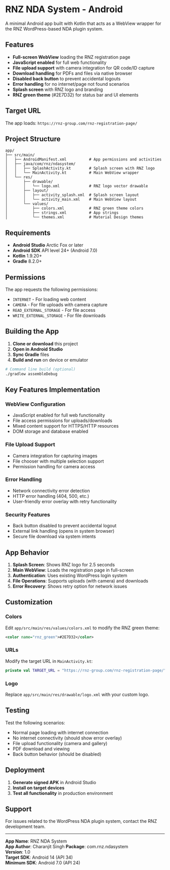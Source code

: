 # RNZ NDA System - Android

A minimal Android app built with Kotlin that acts as a WebView wrapper for the RNZ WordPress-based NDA plugin system.

## Features

- **Full-screen WebView** loading the RNZ registration page
- **JavaScript enabled** for full web functionality
- **File upload support** with camera integration for QR code/ID capture
- **Download handling** for PDFs and files via native browser
- **Disabled back button** to prevent accidental logouts
- **Error handling** for no internet/page not found scenarios
- **Splash screen** with RNZ logo and branding
- **RNZ green theme** (#2E7D32) for status bar and UI elements

## Target URL

The app loads: `https://rnz-group.com/rnz-registration-page/`

## Project Structure

```
app/
├── src/main/
│   ├── AndroidManifest.xml          # App permissions and activities
│   ├── java/com/rnz/ndasystem/
│   │   ├── SplashActivity.kt        # Splash screen with RNZ logo
│   │   └── MainActivity.kt          # Main WebView wrapper
│   └── res/
│       ├── drawable/
│       │   └── logo.xml             # RNZ logo vector drawable
│       ├── layout/
│       │   ├── activity_splash.xml  # Splash screen layout
│       │   └── activity_main.xml    # Main WebView layout
│       └── values/
│           ├── colors.xml           # RNZ green theme colors
│           ├── strings.xml          # App strings
│           └── themes.xml           # Material Design themes
```

## Requirements

- **Android Studio** Arctic Fox or later
- **Android SDK** API level 24+ (Android 7.0)
- **Kotlin** 1.9.20+
- **Gradle** 8.2.0+

## Permissions

The app requests the following permissions:
- `INTERNET` - For loading web content
- `CAMERA` - For file uploads with camera capture
- `READ_EXTERNAL_STORAGE` - For file access
- `WRITE_EXTERNAL_STORAGE` - For file downloads

## Building the App

1. **Clone or download** this project
2. **Open in Android Studio**
3. **Sync Gradle** files
4. **Build and run** on device or emulator

```bash
# Command line build (optional)
./gradlew assembleDebug
```

## Key Features Implementation

### WebView Configuration
- JavaScript enabled for full web functionality
- File access permissions for uploads/downloads
- Mixed content support for HTTPS/HTTP resources
- DOM storage and database enabled

### File Upload Support
- Camera integration for capturing images
- File chooser with multiple selection support
- Permission handling for camera access

### Error Handling
- Network connectivity error detection
- HTTP error handling (404, 500, etc.)
- User-friendly error overlay with retry functionality

### Security Features
- Back button disabled to prevent accidental logout
- External link handling (opens in system browser)
- Secure file download via system intents

## App Behavior

1. **Splash Screen**: Shows RNZ logo for 2.5 seconds
2. **Main WebView**: Loads the registration page in full-screen
3. **Authentication**: Uses existing WordPress login system
4. **File Operations**: Supports uploads (with camera) and downloads
5. **Error Recovery**: Shows retry option for network issues

## Customization

### Colors
Edit `app/src/main/res/values/colors.xml` to modify the RNZ green theme:
```xml
<color name="rnz_green">#2E7D32</color>
```

### URLs
Modify the target URL in `MainActivity.kt`:
```kotlin
private val TARGET_URL = "https://rnz-group.com/rnz-registration-page/"
```

### Logo
Replace `app/src/main/res/drawable/logo.xml` with your custom logo.

## Testing

Test the following scenarios:
- Normal page loading with internet connection
- No internet connectivity (should show error overlay)
- File upload functionality (camera and gallery)
- PDF download and viewing
- Back button behavior (should be disabled)

## Deployment

1. **Generate signed APK** in Android Studio
2. **Install on target devices**
3. **Test all functionality** in production environment

## Support

For issues related to the WordPress NDA plugin system, contact the RNZ development team.

---

**App Name**: RNZ NDA System  
**App Author**: Charanjit Singh 
**Package**: com.rnz.ndasystem  
**Version**: 1.0  
**Target SDK**: Android 14 (API 34)  
**Minimum SDK**: Android 7.0 (API 24)
